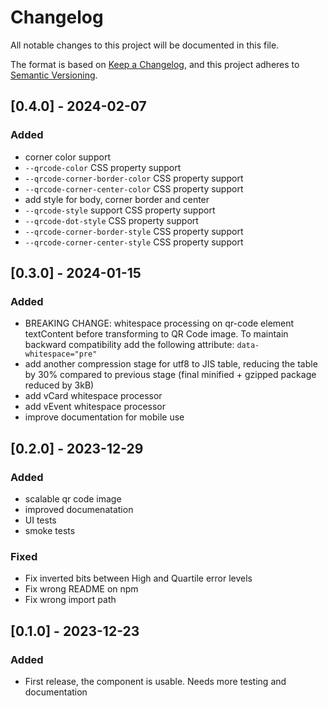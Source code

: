 # Changelog

All notable changes to this project will be documented in this file.

The format is based on [Keep a Changelog](https://keepachangelog.com/en/1.0.0/),
and this project adheres to [Semantic Versioning](https://semver.org/spec/v2.0.0.html).

## [0.4.0] - 2024-02-07

### Added

- corner color support
- `--qrcode-color` CSS property support
- `--qrcode-corner-border-color` CSS property support
- `--qrcode-corner-center-color` CSS property support
- add style for body, corner border and center
- `--qrcode-style` support CSS property support
- `--qrcode-dot-style` CSS property support
- `--qrcode-corner-border-style` CSS property support
- `--qrcode-corner-center-style` CSS property support

## [0.3.0] - 2024-01-15

### Added

- BREAKING CHANGE: whitespace processing on qr-code element textContent before transforming to QR Code image. To maintain backward compatibility add the following attribute: `data-whitespace="pre"`
- add another compression stage for utf8 to JIS table, reducing the table by 30% compared to previous stage (final minified + gzipped package reduced by 3kB)
- add vCard whitespace processor
- add vEvent whitespace processor
- improve documentation for mobile use

## [0.2.0] - 2023-12-29

### Added

- scalable qr code image
- improved documenatation
- UI tests
- smoke tests

### Fixed

- Fix inverted bits between High and Quartile error levels
- Fix wrong README on npm
- Fix wrong import path

## [0.1.0] - 2023-12-23

### Added

- First release, the component is usable. Needs more testing and documentation


